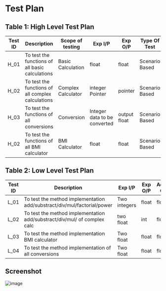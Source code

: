 # Test Plan

## Table 1: High Level Test Plan

| **Test ID** | **Description** | **Scope of testing** | **Exp I/P** | **Exp O/P** | **Type Of Test** |
|-----|-----|-----|----|-----|------|
| H_01 | To test the functions of all basic calculations |Basic Calculation | float | float | Scenario Based | 
| H_02 | To test the functions of all complex calculations | Complex Calculator | integer Pointer | pointer | Scenario Based | 
| H_03 | To test the functions of all conversions | Conversion | Integer data to be converted | output float  | Scenario Based | 
| H_02 | To test the functions of all BMI calculator | BMI Calculator | float | float | Scenario Based |

## Table 2: Low Level Test Plan

| **Test ID** | **Description** | **Exp I/P** | **Exp O/P** | **Actual O/P** | **Type Of Test** |
|-----|-----|-----|----|-----|------|
| L_01 | To test the method implementation add/substract/div/mul/factorial/power | Two integers | float | float | Scenario/Technical |
| L_02 | To test the method implementation add/substract/div/mul/ of complex calc | two float | int | float | Scenario/Technical |
| L_03 | To test the method implementation BMI calculator | Two float | float | float | Scenario/Technical |
| L_04 | To test the method implementation of all conversions |  Two float| float | float | Scenario/Technical |

## Screenshot

![image](https://user-images.githubusercontent.com/65653522/114987991-712c5f00-9eb3-11eb-8783-cdec30376a04.png)

